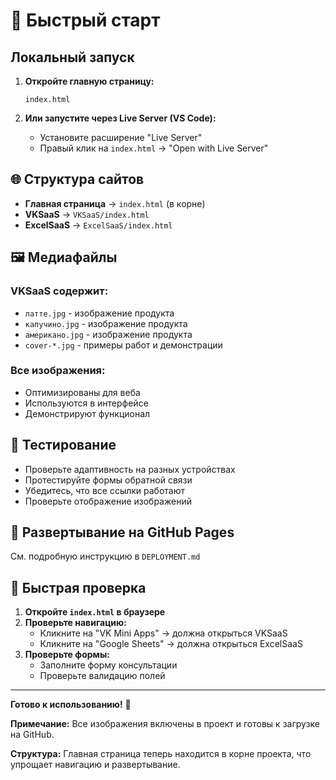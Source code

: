 # 🚀 Быстрый старт

## Локальный запуск

1. **Откройте главную страницу:**
   ```
   index.html
   ```

2. **Или запустите через Live Server (VS Code):**
   - Установите расширение "Live Server"
   - Правый клик на `index.html` → "Open with Live Server"

## 🌐 Структура сайтов

- **Главная страница** → `index.html` (в корне)
- **VKSaaS** → `VKSaaS/index.html`
- **ExcelSaaS** → `ExcelSaaS/index.html`

## 🖼️ Медиафайлы

### VKSaaS содержит:
- `латте.jpg` - изображение продукта
- `капучино.jpg` - изображение продукта  
- `американо.jpg` - изображение продукта
- `cover-*.jpg` - примеры работ и демонстрации

### Все изображения:
- Оптимизированы для веба
- Используются в интерфейсе
- Демонстрируют функционал

## 📱 Тестирование

- Проверьте адаптивность на разных устройствах
- Протестируйте формы обратной связи
- Убедитесь, что все ссылки работают
- Проверьте отображение изображений

## 🚀 Развертывание на GitHub Pages

См. подробную инструкцию в `DEPLOYMENT.md`

## 🔧 Быстрая проверка

1. **Откройте `index.html` в браузере**
2. **Проверьте навигацию:**
   - Кликните на "VK Mini Apps" → должна открыться VKSaaS
   - Кликните на "Google Sheets" → должна открыться ExcelSaaS
3. **Проверьте формы:**
   - Заполните форму консультации
   - Проверьте валидацию полей

---

**Готово к использованию!** 🎉

**Примечание:** Все изображения включены в проект и готовы к загрузке на GitHub.

**Структура:** Главная страница теперь находится в корне проекта, что упрощает навигацию и развертывание.

